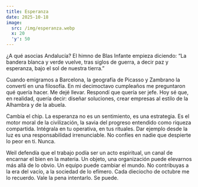 ```yaml
---
title: Esperanza
date: 2025-10-18
image:
  src: /img/esperanza.webp
  x: 20
  'y': 50
---
```

¿A qué asocias Andalucía? El himno de Blas Infante empieza diciendo: “La bandera blanca y verde vuelve, tras siglos de guerra, a decir paz y esperanza, bajo el sol de nuestra tierra.”

Cuando emigramos a Barcelona, la geografía de Picasso y Zambrano la convertí en una filosofía. En mi decimoctavo cumpleaños me preguntaron qué quería hacer. Me dejé llevar. Respondí que quería ser jefe. Hoy sé que, en realidad, quería decir: diseñar soluciones, crear empresas al estilo de la Alhambra y de la abuela.

Cambia el chip. La esperanza no es un sentimiento, es una estrategia. Es el motor moral de la civilización, la savia del progreso entendido como riqueza compartida. Intégrala en tu operativa, en tus rituales. Dar ejemplo desde la luz es una responsabilidad irrenunciable. No confíes en nadie que despierte lo peor en ti. Nunca.

Weil defendía que el trabajo podía ser un acto espiritual, un canal de encarnar el bien en la materia. Un objeto, una organización puede elevarnos más allá de lo obvio. Un equipo puede cambiar el mundo. No contribuyas a la era del vacío, a la sociedad de lo efímero. Cada dieciocho de octubre me lo recuerdo. Vale la pena intentarlo. Se puede.
